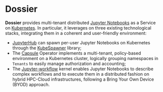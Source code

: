 # Dossier

**Dossier** provides multi-tenant distributed [Jupyter Notebooks](https://jupyter.org/) as a Service on [Kubernetes](https://kubernetes.io/). In particular, it leverages on three existing technological stacks, integrating them in a coherent and user-friendly environment:

- [JupyterHub](https://jupyterhub.readthedocs.io/en/stable/) can spawn per-user Jupyter Notebooks on Kubernetes through the [KubeSpawner](https://github.com/jupyterhub/kubespawner) library;
- The [Capsule](https://capsule.clastix.io/) Operator implements a multi-tenant, policy-based environment on a Kubernetes cluster, logically grouping namespaces in `Tenants` to easily manage authorization and accounting;
- The [Jupyter-workflow](https://github.com/alpha-unito/jupyter-workflow) kernel enables Jupyter Notebooks to describe complex workflows and to execute them in a distributed fashion on hybrid HPC-Cloud infrastructures, following a Bring Your Own Device (BYOD) approach.